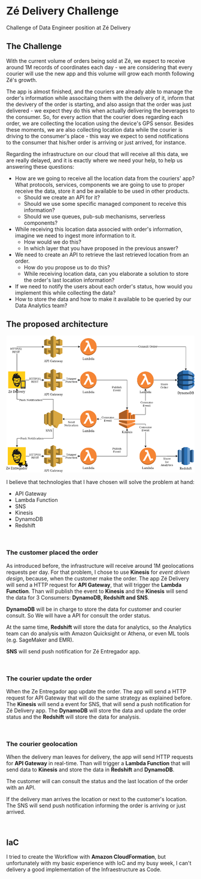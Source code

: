 # Zé Delivery Challenge
Challenge of Data Engineer position at Zé Delivery 

## The Challenge

With the current volume of orders being sold at Zé, we expect to receive around 1M records of coordinates each day - we are considering that every courier will use the new app and this volume will grow each month following Zé's growth.  

The app is almost finished, and the couriers are already able to manage the order's information while associtaing them with the delivery of it, inform that the devivery of the order is starting, and also assign that the order was just delivered - we expect they do this when actually delivering the beverages to the consumer. So, for every action that the courier does regarding each order, we are collecting the location using the device's GPS sensor. Besides these moments, we are also collecting location data while the courier is driving to the consumer's place - this way we expect to send notifications to the consumer that his/her order is arriving or just arrived, for instance.

Regarding the infrastructure on our cloud that will receive all this data, we are really delayed, and it is exactly where we need your help, to help us answering these questions:

* How are we going to receive all the location data from the couriers' app? What protocols, services, components we are going to use to proper receive the data, store it and be available to be used in other products. 
  * Should we create an API for it? 
  * Should we use some specific managed component to receive this information? 
  * Should we use queues, pub-sub mechanisms, serverless components? 
* While receiving this location data associed with order's information, imagine we need to ingest more information to it. 
  * How would we do this? 
  * In which layer that you have proposed in the previous answer?
* We need to create an API to retrieve the last retrieved location from an order. 
  * How do you propose us to do this? 
  * While receiving location data, can you elaborate a solution to store the order's last location information? 
* If we need to notify the users about each order's status, how would you implement this while collecting the data?
* How to store the data and how to make it available to be queried by our Data Analytics team? 

## The proposed architecture
![Arquitetura Ze Delivery](Ze_Challenge.png)

I believe that technologies that I have chosen will solve the problem at hand:

- API Gateway
- Lambda Function
- SNS
- Kinesis
- DynamoDB
- Redshift

<br>

### The customer placed the order

As introduced before, the infrastructure will receive around 1M geolocations requests per day. For that problem, I chose to use **Kinesis** for *event driven design*, because, when the customer make the order. The app Zé Delivery will send a HTTP request for **API Gateway**, that will trigger the **Lambda Function**. Than will publish the event to **Kinesis** and the **Kinesis** will send the data for 3 Consumers: **DynamoDB, Redshift and SNS**.

**DynamoDB** will be in charge to store the data for customer and courier consult. So We will have a API for consult the order status.

At the same time, **Redshift** will store the data for analytics, so the Analytics team can do analysis with Amazon Quicksight or Athena, or even ML tools (e.g. SageMaker and EMR).

**SNS** will send push notification for Zé Entregador app.

<br>

### The courier update the order

When the Ze Entregador app update the order. The app will send a HTTP request for API Gateway that will do the same strategy as explained before. The **Kinesis** will send a event for SNS, that will send a push notification for Zé Delivery app. The **DynamoDB** will store the data and update the order status and the **Redshift** will store the data for analysis.

<br>

### The courier geolocation

When the delivery man leaves for delivery, the app will send HTTP requests for **API Gateway** in real-time. Than will trigger a **Lambda Function** that will send data to **Kinesis** and store the data in **Redshift** and **DynamoDB**. 

The customer will can consult the status and the last location of the order with an API.

If the delivery man arrives the location or next to the customer's location. The SNS will send push notification informing the order is arriving or just arrived.

<br>


## IaC

I tried to create the Workflow with **Amazon CloudFormation**, but unfortunately with my basic experience with IoC and my busy week, I can't delivery a good implementation of the Infraestructure as Code.

